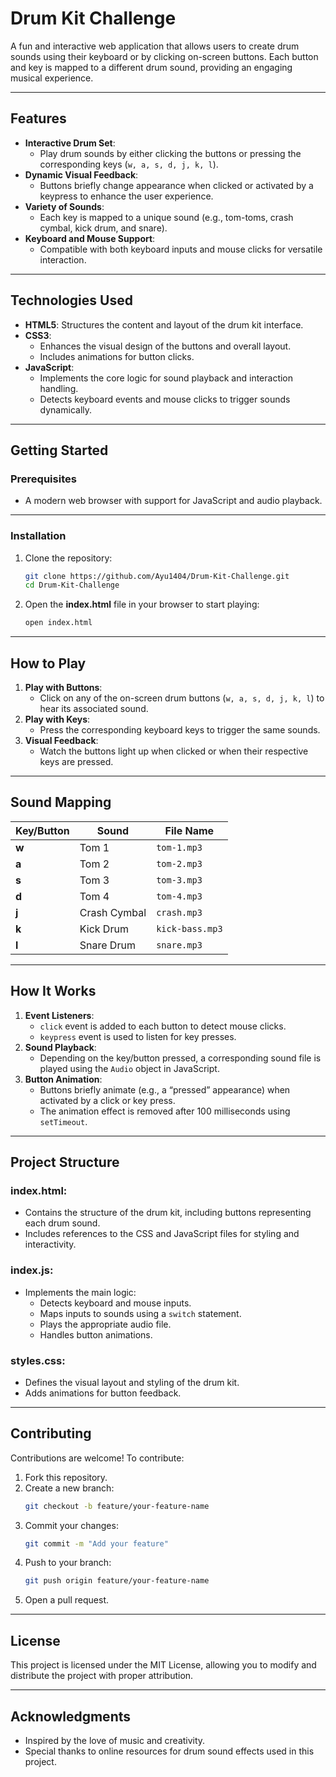 # **Drum Kit Challenge**

A fun and interactive web application that allows users to create drum sounds using their keyboard or by clicking on-screen buttons. Each button and key is mapped to a different drum sound, providing an engaging musical experience.

---

## **Features**
- **Interactive Drum Set**:
  - Play drum sounds by either clicking the buttons or pressing the corresponding keys (`w, a, s, d, j, k, l`).
- **Dynamic Visual Feedback**:
  - Buttons briefly change appearance when clicked or activated by a keypress to enhance the user experience.
- **Variety of Sounds**:
  - Each key is mapped to a unique sound (e.g., tom-toms, crash cymbal, kick drum, and snare).
- **Keyboard and Mouse Support**:
  - Compatible with both keyboard inputs and mouse clicks for versatile interaction.

---

## **Technologies Used**
- **HTML5**: Structures the content and layout of the drum kit interface.
- **CSS3**:
  - Enhances the visual design of the buttons and overall layout.
  - Includes animations for button clicks.
- **JavaScript**:
  - Implements the core logic for sound playback and interaction handling.
  - Detects keyboard events and mouse clicks to trigger sounds dynamically.

---

## **Getting Started**

### **Prerequisites**
- A modern web browser with support for JavaScript and audio playback.

---

### **Installation**
1. Clone the repository:
   ```bash
   git clone https://github.com/Ayu1404/Drum-Kit-Challenge.git
   cd Drum-Kit-Challenge
   ```

2. Open the **index.html** file in your browser to start playing:
   ```bash
   open index.html
   ```

---

## **How to Play**
1. **Play with Buttons**:
   - Click on any of the on-screen drum buttons (`w, a, s, d, j, k, l`) to hear its associated sound.
2. **Play with Keys**:
   - Press the corresponding keyboard keys to trigger the same sounds.
3. **Visual Feedback**:
   - Watch the buttons light up when clicked or when their respective keys are pressed.

---

## **Sound Mapping**
| Key/Button | Sound             | File Name        |
|------------|--------------------|------------------|
| **w**      | Tom 1             | `tom-1.mp3`      |
| **a**      | Tom 2             | `tom-2.mp3`      |
| **s**      | Tom 3             | `tom-3.mp3`      |
| **d**      | Tom 4             | `tom-4.mp3`      |
| **j**      | Crash Cymbal      | `crash.mp3`      |
| **k**      | Kick Drum         | `kick-bass.mp3`  |
| **l**      | Snare Drum        | `snare.mp3`      |

---

## **How It Works**
1. **Event Listeners**:
   - `click` event is added to each button to detect mouse clicks.
   - `keypress` event is used to listen for key presses.
2. **Sound Playback**:
   - Depending on the key/button pressed, a corresponding sound file is played using the `Audio` object in JavaScript.
3. **Button Animation**:
   - Buttons briefly animate (e.g., a “pressed” appearance) when activated by a click or key press.
   - The animation effect is removed after 100 milliseconds using `setTimeout`.

---

## **Project Structure**
### **index.html**:
- Contains the structure of the drum kit, including buttons representing each drum sound.
- Includes references to the CSS and JavaScript files for styling and interactivity.

### **index.js**:
- Implements the main logic:
  - Detects keyboard and mouse inputs.
  - Maps inputs to sounds using a `switch` statement.
  - Plays the appropriate audio file.
  - Handles button animations.

### **styles.css**:
- Defines the visual layout and styling of the drum kit.
- Adds animations for button feedback.

---

## **Contributing**
Contributions are welcome! To contribute:
1. Fork this repository.
2. Create a new branch:
   ```bash
   git checkout -b feature/your-feature-name
   ```
3. Commit your changes:
   ```bash
   git commit -m "Add your feature"
   ```
4. Push to your branch:
   ```bash
   git push origin feature/your-feature-name
   ```
5. Open a pull request.

---

## **License**
This project is licensed under the MIT License, allowing you to modify and distribute the project with proper attribution.

---

## **Acknowledgments**
- Inspired by the love of music and creativity.
- Special thanks to online resources for drum sound effects used in this project.
